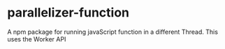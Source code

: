 # parallelizer-function

A npm package for running javaScript function in a different Thread. This uses the Worker API